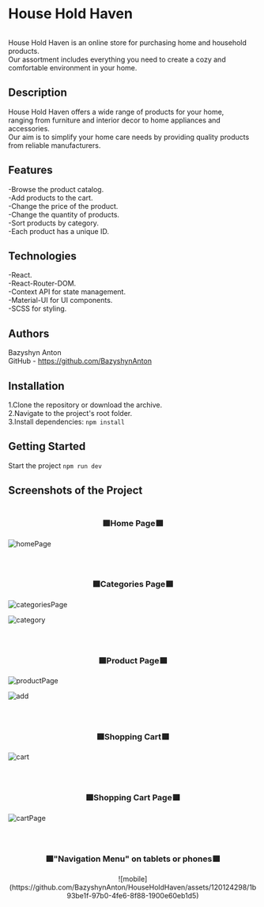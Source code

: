 # House Hold Haven

<div align="center"><img src:'https://github.com/BazyshynAnton/HouseHoldHaven/assets/120124298/04a98d0c-0c9e-4ae2-80f7-d3c0273967a7'/></div>

House Hold Haven is an online store for purchasing home and household products.  
Our assortment includes everything you need to create a cozy and comfortable environment in your home.

## Description

House Hold Haven offers a wide range of products for your home,  
ranging from furniture and interior decor to home appliances and accessories.  
Our aim is to simplify your home care needs by providing quality products from reliable manufacturers.

## Features

-Browse the product catalog.  
-Add products to the cart.  
-Change the price of the product.  
-Change the quantity of products.  
-Sort products by category.  
-Each product has a unique ID.

## Technologies

-React.  
-React-Router-DOM.  
-Context API for state management.  
-Material-UI for UI components.  
-SCSS for styling.

## Authors

Bazyshyn Anton  
GitHub - https://github.com/BazyshynAnton

## Installation

1.Clone the repository or download the archive.  
2.Navigate to the project's root folder.  
3.Install dependencies: `npm install`

## Getting Started

Start the project `npm run dev`

## Screenshots of the Project

### <div align="center"><br>🟩Home Page🟩</div>

![homePage](https://github.com/BazyshynAnton/HouseHoldHaven/assets/120124298/5237e8b1-2e56-4ac8-88ca-d52fa8a1f732)

### <div align="center"><br><br>🟩Categories Page🟩</div>

![categoriesPage](https://github.com/BazyshynAnton/HouseHoldHaven/assets/120124298/20494e80-d910-4581-8948-3f47e6539976)

![category](https://github.com/BazyshynAnton/HouseHoldHaven/assets/120124298/543b7168-445f-4c11-89cb-d146a73d37c2)

### <div align="center"><br><br>🟩Product Page🟩</div>

![productPage](https://github.com/BazyshynAnton/HouseHoldHaven/assets/120124298/3d44474c-d3d0-4d19-8d59-8daa4af05967)

![add](https://github.com/BazyshynAnton/HouseHoldHaven/assets/120124298/5c7c102c-8e2c-43ce-a212-b0bce88a70e4)

### <div align="center"><br><br>🟩Shopping Cart🟩</div>

![cart](https://github.com/BazyshynAnton/HouseHoldHaven/assets/120124298/3f496674-c3eb-4b43-b5cd-5ba6f313522e)

### <div align="center"><br><br>🟩Shopping Cart Page🟩</div>

![cartPage](https://github.com/BazyshynAnton/HouseHoldHaven/assets/120124298/a2b4f6e9-f174-473b-a58a-6ff10d5cde4e)

### <div align="center"><br><br>🟩"Navigation Menu" on tablets or phones🟩</div>

<div align="center">![mobile](https://github.com/BazyshynAnton/HouseHoldHaven/assets/120124298/1b93be1f-97b0-4fe6-8f88-1900e60eb1d5)</div>
